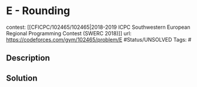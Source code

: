 # E - Rounding

contest: [[CFICPC/102465/102465|2018-2019 ICPC Southwestern European Regional Programming Contest (SWERC 2018)]]
url: https://codeforces.com/gym/102465/problem/E
#Status/UNSOLVED
Tags: #

## Description

## Solution


